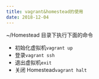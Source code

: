 ```yaml
---
title: vagrant&homestead的使用
date: 2018-12-04
---
```



~/Homestead 目录下执行下面的命令
- 初始化虚拟机`vagrant up`
- 登录`vagrant ssh`
- 退出虚拟机`exit`
- 关闭 Homestead`vagrant halt`

